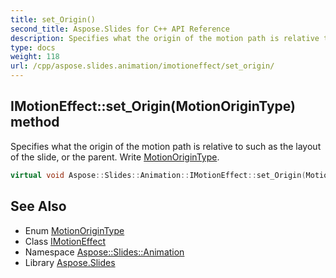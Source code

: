 ```yaml
---
title: set_Origin()
second_title: Aspose.Slides for C++ API Reference
description: Specifies what the origin of the motion path is relative to such as the layout of the slide, or the parent. Write MotionOriginType.
type: docs
weight: 118
url: /cpp/aspose.slides.animation/imotioneffect/set_origin/
---
```

## IMotionEffect::set_Origin(MotionOriginType) method


Specifies what the origin of the motion path is relative to such as the layout of the slide, or the parent. Write [MotionOriginType](../../motionorigintype/).

```cpp
virtual void Aspose::Slides::Animation::IMotionEffect::set_Origin(MotionOriginType value)=0
```

## See Also

* Enum [MotionOriginType](../motionorigintype/)
* Class [IMotionEffect](./)
* Namespace [Aspose::Slides::Animation](../)
* Library [Aspose.Slides](../../)